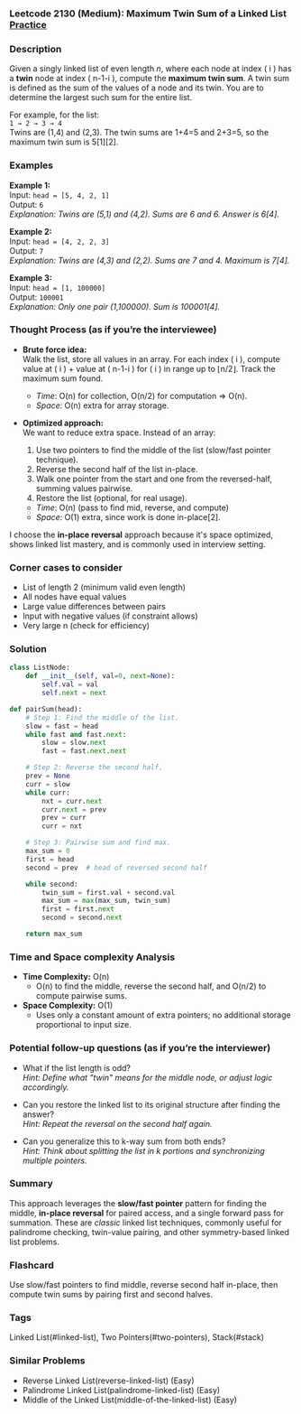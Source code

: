 ### Leetcode 2130 (Medium): Maximum Twin Sum of a Linked List [Practice](https://leetcode.com/problems/maximum-twin-sum-of-a-linked-list)

### Description  
Given a singly linked list of even length *n*, where each node at index \( i \) has a **twin** node at index \( n-1-i \), compute the **maximum twin sum**. A twin sum is defined as the sum of the values of a node and its twin. You are to determine the largest such sum for the entire list.

For example, for the list:  
`1 → 2 → 3 → 4`  
Twins are (1,4) and (2,3). The twin sums are 1+4=5 and 2+3=5, so the maximum twin sum is 5[1][2].

### Examples  

**Example 1:**  
Input: `head = [5, 4, 2, 1]`  
Output: `6`  
*Explanation: Twins are (5,1) and (4,2). Sums are 6 and 6. Answer is 6[4].*

**Example 2:**  
Input: `head = [4, 2, 2, 3]`  
Output: `7`  
*Explanation: Twins are (4,3) and (2,2). Sums are 7 and 4. Maximum is 7[4].*

**Example 3:**  
Input: `head = [1, 100000]`  
Output: `100001`  
*Explanation: Only one pair (1,100000). Sum is 100001[4].*

### Thought Process (as if you’re the interviewee)  
- **Brute force idea:**  
  Walk the list, store all values in an array. For each index \( i \), compute value at \( i \) + value at \( n-1-i \) for \( i \) in range up to ⌊n/2⌋. Track the maximum sum found.
  - *Time*: O(n) for collection, O(n/2) for computation ⇒ O(n).
  - *Space*: O(n) extra for array storage.

- **Optimized approach:**  
  We want to reduce extra space. Instead of an array:
    1. Use two pointers to find the middle of the list (slow/fast pointer technique).
    2. Reverse the second half of the list in-place.
    3. Walk one pointer from the start and one from the reversed-half, summing values pairwise.
    4. Restore the list (optional, for real usage).
  - *Time*: O(n) (pass to find mid, reverse, and compute)
  - *Space*: O(1) extra, since work is done in-place[2].

I choose the **in-place reversal** approach because it's space optimized, shows linked list mastery, and is commonly used in interview setting.

### Corner cases to consider  
- List of length 2 (minimum valid even length)
- All nodes have equal values
- Large value differences between pairs
- Input with negative values (if constraint allows)
- Very large n (check for efficiency)

### Solution

```python
class ListNode:
    def __init__(self, val=0, next=None):
        self.val = val
        self.next = next

def pairSum(head):
    # Step 1: Find the middle of the list.
    slow = fast = head
    while fast and fast.next:
        slow = slow.next
        fast = fast.next.next

    # Step 2: Reverse the second half.
    prev = None
    curr = slow
    while curr:
        nxt = curr.next
        curr.next = prev
        prev = curr
        curr = nxt

    # Step 3: Pairwise sum and find max.
    max_sum = 0
    first = head
    second = prev  # head of reversed second half

    while second:
        twin_sum = first.val + second.val
        max_sum = max(max_sum, twin_sum)
        first = first.next
        second = second.next

    return max_sum
```

### Time and Space complexity Analysis  

- **Time Complexity:** O(n)  
  - O(n) to find the middle, reverse the second half, and O(n/2) to compute pairwise sums.
- **Space Complexity:** O(1)  
  - Uses only a constant amount of extra pointers; no additional storage proportional to input size.

### Potential follow-up questions (as if you’re the interviewer)  

- What if the list length is odd?  
  *Hint: Define what "twin" means for the middle node, or adjust logic accordingly.*

- Can you restore the linked list to its original structure after finding the answer?  
  *Hint: Repeat the reversal on the second half again.*

- Can you generalize this to k-way sum from both ends?  
  *Hint: Think about splitting the list in k portions and synchronizing multiple pointers.*

### Summary
This approach leverages the **slow/fast pointer** pattern for finding the middle, **in-place reversal** for paired access, and a single forward pass for summation. These are *classic* linked list techniques, commonly useful for palindrome checking, twin-value pairing, and other symmetry-based linked list problems.


### Flashcard
Use slow/fast pointers to find middle, reverse second half in-place, then compute twin sums by pairing first and second halves.

### Tags
Linked List(#linked-list), Two Pointers(#two-pointers), Stack(#stack)

### Similar Problems
- Reverse Linked List(reverse-linked-list) (Easy)
- Palindrome Linked List(palindrome-linked-list) (Easy)
- Middle of the Linked List(middle-of-the-linked-list) (Easy)